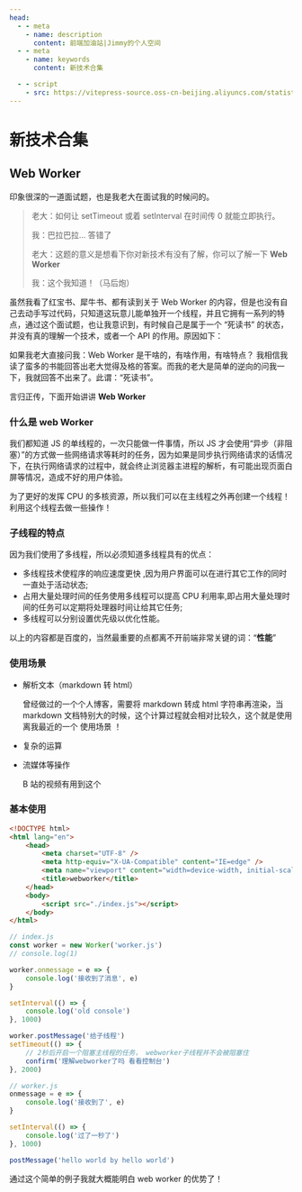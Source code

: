 ```yaml
---
head:
  - - meta
    - name: description
      content: 前端加油站|Jimmy的个人空间
  - - meta
    - name: keywords
      content: 新技术合集

  - - script
    - src: https://vitepress-source.oss-cn-beijing.aliyuncs.com/statistics.js
---
```


# 新技术合集

## Web Worker

印象很深的一道面试题，也是我老大在面试我的时候问的。

> 老大：如何让 setTimeout 或着 setInterval 在时间传 0 就能立即执行。
>
> 我：巴拉巴拉... 答错了
>
> 老大：这题的意义是想看下你对新技术有没有了解，你可以了解一下 **Web Worker**
>
> 我：这个我知道！（马后炮）

虽然我看了红宝书、犀牛书、都有读到关于 Web Worker 的内容，但是也没有自己去动手写过代码，只知道这玩意儿能单独开一个线程，并且它拥有一系列的特点，通过这个面试题，也让我意识到，有时候自己是属于一个 “死读书” 的状态，并没有真的理解一个技术，或者一个 API 的作用。原因如下：

如果我老大直接问我：Web Worker 是干啥的，有啥作用，有啥特点？ 我相信我读了蛮多的书能回答出老大觉得及格的答案。而我的老大是简单的逆向的问我一下，我就回答不出来了。此谓：“死读书”。

言归正传，下面开始讲讲 **Web Worker**

### 什么是 web Worker

我们都知道 JS 的单线程的，一次只能做一件事情，所以 JS 才会使用“异步（非阻塞）”的方式做一些网络请求等耗时的任务，因为如果是同步执行网络请求的话情况下，在执行网络请求的过程中，就会终止浏览器主进程的解析，有可能出现页面白屏等情况，造成不好的用户体验。

为了更好的发挥 CPU 的多核资源，所以我们可以在主线程之外再创建一个线程！利用这个线程去做一些操作！

### 子线程的特点

因为我们使用了多线程，所以必须知道多线程具有的优点：

- 多线程技术使程序的响应速度更快 ,因为用户界面可以在进行其它工作的同时一直处于活动状态;
- 占用大量处理时间的任务使用多线程可以提高 CPU 利用率,即占用大量处理时间的任务可以定期将处理器时间让给其它任务;
- 多线程可以分别设置优先级以优化性能。

以上的内容都是百度的，当然最重要的点都离不开前端非常关键的词：“**性能**”

### 使用场景

- 解析文本（markdown 转 html）

  曾经做过的一个个人博客，需要将 markdown 转成 html 字符串再渲染，当 markdown 文档特别大的时候，这个计算过程就会相对比较久，这个就是使用离我最近的一个 使用场景 ！

- 复杂的运算

- 流媒体等操作

  B 站的视频有用到这个

### 基本使用

```html
<!DOCTYPE html>
<html lang="en">
	<head>
		<meta charset="UTF-8" />
		<meta http-equiv="X-UA-Compatible" content="IE=edge" />
		<meta name="viewport" content="width=device-width, initial-scale=1.0" />
		<title>webworker</title>
	</head>
	<body>
		<script src="./index.js"></script>
	</body>
</html>
```

```js
// index.js
const worker = new Worker('worker.js')
// console.log(1)

worker.onmessage = e => {
	console.log('接收到了消息', e)
}

setInterval(() => {
	console.log('old console')
}, 1000)

worker.postMessage('给子线程')
setTimeout(() => {
	// 2秒后开启一个阻塞主线程的任务， webworker子线程并不会被阻塞住
	confirm('理解webworker了吗 看看控制台')
}, 2000)

// worker.js
onmessage = e => {
	console.log('接收到了', e)
}

setInterval(() => {
	console.log('过了一秒了')
}, 1000)

postMessage('hello world by hello world')
```

通过这个简单的例子我就大概能明白 web worker 的优势了！
